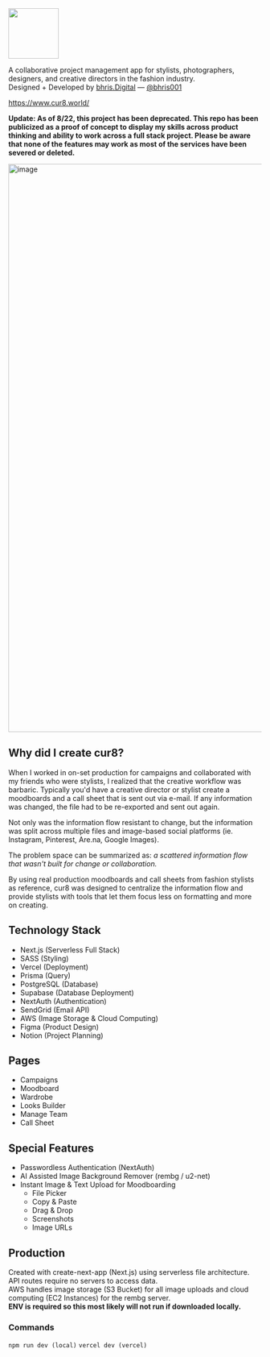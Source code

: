 <img src="https://user-images.githubusercontent.com/63668974/182755808-92bd33a7-2830-4915-89b7-dc7f3d46ee80.png" width=100/>

A collaborative project management app for stylists, photographers, designers, and creative directors in the fashion industry.  
Designed + Developed by [bhris.Digital](https://bhris.digital/) — [@bhris001](https://www.instagram.com/bhris001/)

https://www.cur8.world/

**Update: As of 8/22, this project has been deprecated. This repo has been publicized as a proof of concept to display my skills across product thinking and ability to work across a full stack project. Please be aware that none of the features may work as most of the services have been severed or deleted.**

<img width="1128" alt="image" src="https://user-images.githubusercontent.com/63668974/182760473-3f63b00c-8dea-4ace-beef-9f669d9322fa.png">


## Why did I create cur8?
When I worked in on-set production for campaigns and collaborated with my friends who were stylists, I realized that the creative workflow was barbaric. Typically you'd have a creative director or stylist create a moodboards and a call sheet that is sent out via e-mail. If any information was changed, the file had to be re-exported and sent out again.   

Not only was the information flow resistant to change, but the information was split across multiple files and image-based social platforms (ie. Instagram, Pinterest, Are.na, Google Images).

The problem space can be summarized as: *a scattered information flow that wasn't built for change or collaboration.*  

By using real production moodboards and call sheets from fashion stylists as reference, cur8 was designed to centralize the information flow and provide stylists with tools that let them focus less on formatting and more on creating. 

## Technology Stack
- Next.js (Serverless Full Stack)
- SASS (Styling)
- Vercel (Deployment)
- Prisma (Query)
- PostgreSQL (Database)
- Supabase (Database Deployment)
- NextAuth (Authentication)
- SendGrid (Email API)
- AWS (Image Storage & Cloud Computing)
- Figma (Product Design)
- Notion (Project Planning)

## Pages
- Campaigns
- Moodboard
- Wardrobe
- Looks Builder
- Manage Team
- Call Sheet

## Special Features
- Passwordless Authentication (NextAuth)
- AI Assisted Image Background Remover (rembg / u2-net)
- Instant Image & Text Upload for Moodboarding
  - File Picker
  - Copy & Paste
  - Drag & Drop
  - Screenshots
  - Image URLs


## Production
Created with create-next-app (Next.js) using serverless file architecture. API routes require no servers to access data.  
AWS handles image storage (S3 Bucket) for all image uploads and cloud computing (EC2 Instances) for the rembg server.  
**ENV is required so this most likely will not run if downloaded locally.**

### Commands
`npm run dev (local)`
`vercel dev (vercel)`
